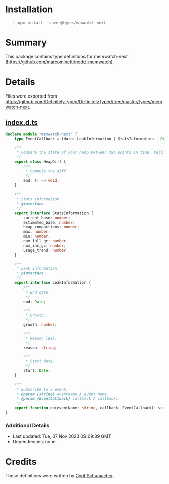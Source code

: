 # Installation
> `npm install --save @types/memwatch-next`

# Summary
This package contains type definitions for memwatch-next (https://github.com/marcominetti/node-memwatch).

# Details
Files were exported from https://github.com/DefinitelyTyped/DefinitelyTyped/tree/master/types/memwatch-next.
## [index.d.ts](https://github.com/DefinitelyTyped/DefinitelyTyped/tree/master/types/memwatch-next/index.d.ts)
````ts
declare module "memwatch-next" {
    type EventCallback = (data: LeakInformation | StatsInformation | Object) => void;

    /**
     * Compare the state of your heap between two points in time, telling you what has been allocated, and what has been released.
     */
    export class HeapDiff {
        /**
         * Compute the diff.
         */
        end: () => void;
    }

    /**
     * Stats information.
     * @interface
     */
    export interface StatsInformation {
        current_base: number;
        estimated_base: number;
        heap_compactions: number;
        max: number;
        min: number;
        num_full_gc: number;
        num_inc_gc: number;
        usage_trend: number;
    }

    /**
     * Leak information.
     * @interface
     */
    export interface LeakInformation {
        /**
         * End date.
         */
        end: Date;

        /**
         * Growth.
         */
        growth: number;

        /**
         * Reason leak.
         */
        reason: string;

        /**
         * Start date.
         */
        start: Date;
    }

    /**
     * Subscribe to a event.
     * @param {string} eventName A event name.
     * @param {EventCallback} callback A callback;
     */
    export function on(eventName: string, callback: EventCallback): void;
}

````

### Additional Details
 * Last updated: Tue, 07 Nov 2023 09:09:39 GMT
 * Dependencies: none

# Credits
These definitions were written by [Cyril Schumacher](https://github.com/cyrilschumacher).
